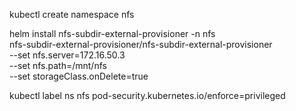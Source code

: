 kubectl create namespace nfs


helm install nfs-subdir-external-provisioner -n nfs \
nfs-subdir-external-provisioner/nfs-subdir-external-provisioner \
--set nfs.server=172.16.50.3 \
--set nfs.path=/mnt/nfs \
--set storageClass.onDelete=true

kubectl label ns nfs pod-security.kubernetes.io/enforce=privileged